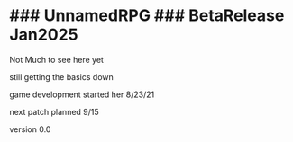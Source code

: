 # ### UnnamedRPG ### BetaRelease Jan2025

Not Much to see here yet

still getting the basics down

game development started her 8/23/21

next patch planned 9/15 

version 0.0
